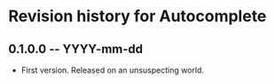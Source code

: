 # Revision history for Autocomplete

## 0.1.0.0 -- YYYY-mm-dd

* First version. Released on an unsuspecting world.
